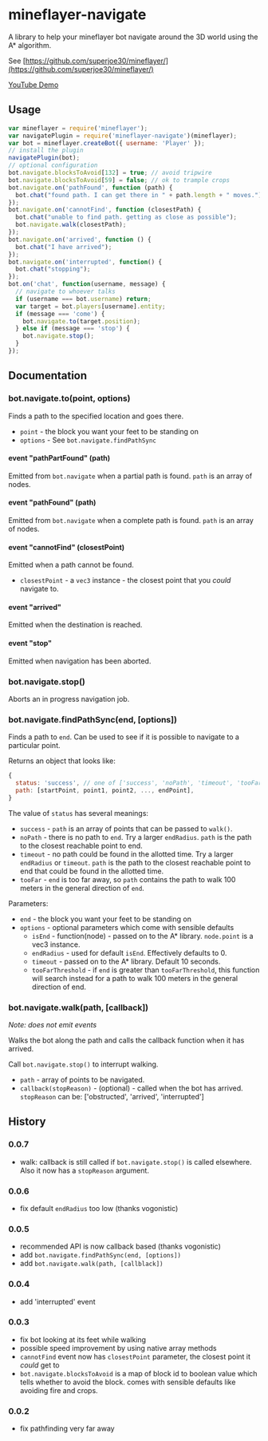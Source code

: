 # mineflayer-navigate

A library to help your mineflayer bot navigate around the 3D world using
the A* algorithm.

See [https://github.com/superjoe30/mineflayer/](https://github.com/superjoe30/mineflayer/)

[YouTube Demo](http://www.youtube.com/watch?v=O6lQdmRz8eE)

## Usage

```js
var mineflayer = require('mineflayer');
var navigatePlugin = require('mineflayer-navigate')(mineflayer);
var bot = mineflayer.createBot({ username: 'Player' });
// install the plugin
navigatePlugin(bot);
// optional configuration
bot.navigate.blocksToAvoid[132] = true; // avoid tripwire
bot.navigate.blocksToAvoid[59] = false; // ok to trample crops
bot.navigate.on('pathFound', function (path) {
  bot.chat("found path. I can get there in " + path.length + " moves.");
});
bot.navigate.on('cannotFind', function (closestPath) {
  bot.chat("unable to find path. getting as close as possible");
  bot.navigate.walk(closestPath);
});
bot.navigate.on('arrived', function () {
  bot.chat("I have arrived");
});
bot.navigate.on('interrupted', function() {
  bot.chat("stopping");
});
bot.on('chat', function(username, message) {
  // navigate to whoever talks
  if (username === bot.username) return;
  var target = bot.players[username].entity;
  if (message === 'come') {
    bot.navigate.to(target.position);
  } else if (message === 'stop') {
    bot.navigate.stop();
  }
});
```

## Documentation

### bot.navigate.to(point, options)

Finds a path to the specified location and goes there.

 * `point` - the block you want your feet to be standing on
 * `options` - See `bot.navigate.findPathSync`

#### event "pathPartFound" (path)

Emitted from `bot.navigate` when a partial path is found. `path` is an array
of nodes.

#### event "pathFound" (path)

Emitted from `bot.navigate` when a complete path is found. `path` is an array
of nodes.

#### event "cannotFind" (closestPoint)

Emitted when a path cannot be found.

 * `closestPoint` - a `vec3` instance - the closest point that you *could*
   navigate to.

#### event "arrived"

Emitted when the destination is reached.

#### event "stop"

Emitted when navigation has been aborted.


### bot.navigate.stop()

Aborts an in progress navigation job.

### bot.navigate.findPathSync(end, [options])

Finds a path to `end`. Can be used to see if it is possible to navigate to a
particular point.

Returns an object that looks like:

```js
{
  status: 'success', // one of ['success', 'noPath', 'timeout', 'tooFar']
  path: [startPoint, point1, point2, ..., endPoint],
}
```

The value of `status` has several meanings:

 * `success` - `path` is an array of points that can be passed to `walk()`.
 * `noPath` - there is no path to `end`. Try a larger `endRadius`. `path`
   is the path to the closest reachable point to end.
 * `timeout` - no path could be found in the allotted time. Try a larger
   `endRadius` or `timeout`. `path` is the path to the closest reachable
    point to end that could be found in the allotted time.
 * `tooFar` - `end` is too far away, so `path` contains the path to walk 100
   meters in the general direction of `end`.

Parameters:

 * `end` - the block you want your feet to be standing on
 * `options` - optional parameters which come with sensible defaults
   - `isEnd` - function(node) - passed on to the A* library. `node.point` is
     a vec3 instance.
   - `endRadius` - used for default `isEnd`. Effectively defaults to 0.
   - `timeout` - passed on to the A* library. Default 10 seconds.
   - `tooFarThreshold` - if `end` is greater than `tooFarThreshold`, this
     function will search instead for a path to walk 100 meters in the general
     direction of end.

### bot.navigate.walk(path, [callback])

*Note: does not emit events*

Walks the bot along the path and calls the callback function when it has
arrived.

Call `bot.navigate.stop()` to interrupt walking.

 * `path` - array of points to be navigated.
 * `callback(stopReason)` - (optional) - called when the bot has arrived.
   `stopReason` can be: ['obstructed', 'arrived', 'interrupted']

## History

### 0.0.7

 * walk: callback is still called if `bot.navigate.stop()` is called
   elsewhere. Also it now has a `stopReason` argument.

### 0.0.6

 * fix default `endRadius` too low (thanks vogonistic)

### 0.0.5

 * recommended API is now callback based (thanks vogonistic)
 * add `bot.navigate.findPathSync(end, [options])`
 * add `bot.navigate.walk(path, [callblack])`

### 0.0.4

 * add 'interrupted' event

### 0.0.3

 * fix bot looking at its feet while walking
 * possible speed improvement by using native array methods
 * `cannotFind` event now has `closestPoint` parameter, the closest point it
   *could* get to
 * `bot.navigate.blocksToAvoid` is a map of block id to boolean value which
   tells whether to avoid the block. comes with sensible defaults like
   avoiding fire and crops.

### 0.0.2

 * fix pathfinding very far away
